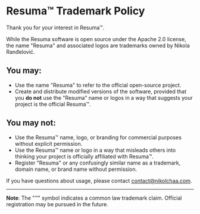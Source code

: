 # Resuma™ Trademark Policy

Thank you for your interest in Resuma™.

While the Resuma software is open source under the Apache 2.0 license, the name "Resuma" and associated logos are trademarks owned by Nikola Ranđelović.

## You may:

- Use the name "Resuma" to refer to the official open-source project.
- Create and distribute modified versions of the software, provided that you **do not** use the "Resuma" name or logos in a way that suggests your project is the official Resuma™.

## You may not:

- Use the Resuma™ name, logo, or branding for commercial purposes without explicit permission.
- Use the Resuma™ name or logo in a way that misleads others into thinking your project is officially affiliated with Resuma™.
- Register "Resuma" or any confusingly similar name as a trademark, domain name, or brand name without permission.

If you have questions about usage, please contact [contact@nikolchaa.com](mailto:contact@nikolchaa.com).

---

**Note**: The "™" symbol indicates a common law trademark claim. Official registration may be pursued in the future.
